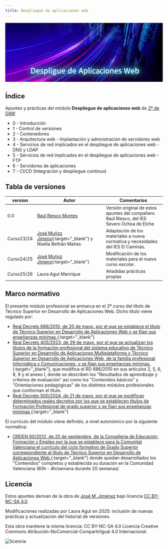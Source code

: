 ```yaml
---
title: Despliegue de aplicaciones web
---
```

![](img/DespliegueAplicacionesWeb2.png)

## Índice

Apuntes y prácticas del módulo **Despliegue de aplicaciones web** de <u>2º de DAW</u>

* 0 - Introducción
* 1 - Control de versiones
* 2 - Contenedores
* 3 - Arquitectura web - Implantación y admnistración de servidores web
* 4 - Servicios de red implicados en el despliegue de aplicaciones web - DNS y LDAP
* 5 - Servicios de red implicados en el despliegue de aplicaciones web - FTP
* 6 - Servidores de aplicaciones
* 7 - CI/CD (Integración y despliegue continuo)

## Tabla de versiones

| version | Autor                                                                | Comentarios                                                                                                    |
| ------- | -------------------------------------------------------------------- | -------------------------------------------------------------------------------------------------------------- |
| 0.0     | [Raúl Riesco Montes](mailto:r.riesco@edu.gva.es)                            | Versión original de estos apuntes del compañero Raúl Riesco, del IES Severo Ochoa de Elche |
| Curso23/24    | [José Muñoz Jimeno](https://about.me/jmunozj){:target="_blank"} y Noelia Beltrán Mañas | Adaptación de los materiales a nueva normativa y necesidades del IES El Caminàs.                               |
| Curso24/25   | [José Muñoz Jimeno](https://about.me/jmunozj){:target="_blank"} | Modificación de los materiales para el nuevo curso escolar.                               |
| Curso25/26     | Laura Agut Manrique      | Añadidas prácticas propias |

## Marco normativo
El presente módulo profesional se enmarca en el 2º curso del título de Técnico Superior en Desarrollo de Aplicaciones Web. Dicho título viene regulado por:

- [Real Decreto 686/2010, de 20 de mayo, por el que se establece el título de Técnico Superior en Desarrollo de Aplicaciones Web y se fijan sus enseñanzas mínimas.](https://www.boe.es/eli/es/rd/2010/05/20/686){:target="_blank"}
- [Real Decreto 405/2023, de 29 de mayo, por el que se actualizan los títulos de la formación profesional del sistema educativo de Técnico Superior en Desarrollo de Aplicaciones Multiplataforma y Técnico Superior en Desarrollo de Aplicaciones Web, de la familia profesional Informática y Comunicaciones, y se fijan sus enseñanzas mínimas.](https://www.boe.es/eli/es/rd/2023/05/29/405){:target="_blank"}, que modifica el RD 686/2010 en sus artículos 2, 5, 6, 8, 9 y el anexo I, donde se describen los "Resultados de aprendizaje y criterios de evaluación" así como los "Contenidos básicos" y "Orientaciones pedagógicas" de los distintos módulos profesionales que conforman el título.
- [Real Decreto 500/2024, de 21 de mayo, por el que se modifican determinados reales decretos por los que se establecen títulos de Formación Profesional de grado superior y se fijan sus enseñanzas mínimas.](https://www.boe.es/eli/es/rd/2024/05/21/500){:target="_blank"}

El currículo del módulo viene definido, a nivel autonómico por la siguiente normativa:

- [ORDEN 60/2012, de 25 de septiembre, de la Conselleria de Educación, Formación y Empleo por la que se establece para la Comunitat Valenciana el currículo del ciclo formativo de Grado Superior correspondiente al título de Técnico Superior en Desarrollo de Aplicaciones Web.](https://dogv.gva.es/es/eli/es-vc/o/2012/09/25/60/){:target="_blank"} donde quedan desarrollados los "Contenidos" completos y establecida su duración en la Comunidad Valenciana (80h - 4h/semana durante 20 semanas)

## Licencia
Estos apuntes derivan de la obra de [José M. Jiménez](https://jmunozji.github.io/DAW/) 
bajo licencia [CC BY-NC-SA 4.0](https://creativecommons.org/licenses/by-nc-sa/4.0/).

Modificaciones realizadas por Laura Agut en 2025: inclusión de nuevas prácticas y 
actualización del historial de versiones.

Esta obra mantiene la misma licencia: CC BY-NC-SA 4.0 Licencia Creative Commons Atribución-NoComercial-CompartirIgual 4.0 Internacional.

![licencia](https://i.creativecommons.org/l/by-nc-sa/4.0/88x31.png)

